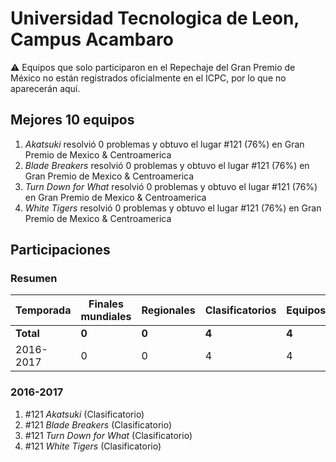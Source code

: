 # Universidad Tecnologica de Leon, Campus Acambaro

:warning: Equipos que solo participaron en el Repechaje del Gran Premio de México no están registrados oficialmente en el ICPC, por lo que no aparecerán aquí.

## Mejores 10 equipos

1. _Akatsuki_ resolvió 0 problemas y obtuvo el lugar #121 (76%) en Gran Premio de Mexico & Centroamerica
1. _Blade Breakers_ resolvió 0 problemas y obtuvo el lugar #121 (76%) en Gran Premio de Mexico & Centroamerica
1. _Turn Down for What_ resolvió 0 problemas y obtuvo el lugar #121 (76%) en Gran Premio de Mexico & Centroamerica
1. _White Tigers_ resolvió 0 problemas y obtuvo el lugar #121 (76%) en Gran Premio de Mexico & Centroamerica

## Participaciones

### Resumen

| Temporada | Finales mundiales | Regionales | Clasificatorios | Equipos |
| --- | --- | --- | --- | --- |
| **Total** | **0** | **0** | **4** | **4** |
| 2016-2017 | 0 | 0 | 4 | 4 |

### 2016-2017

1. #121 _Akatsuki_ (Clasificatorio)
1. #121 _Blade Breakers_ (Clasificatorio)
1. #121 _Turn Down for What_ (Clasificatorio)
1. #121 _White Tigers_ (Clasificatorio)



